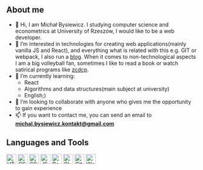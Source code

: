 ## About me

- 👋 Hi, I am Michał Bysiewicz. I studying computer science and econometrics at University of Rzeszów, I would like to be a web developer.
- 👀 I’m interested in technologies for creating web applications(mainly vanilla JS and React), and everything what is related with this e.g. GIT or webpack, 
I also run a [blog](https://myblog96921.gatsbyjs.io/blog). When it comes to non-technological aspects I am a big volleyball fan, sometimes I like to read a book or 
watch satirical programs like [zcdcp](https://www.youtube.com/watch?v=fiHRBD17HLU&list=PL3A1D85A1E3DD4929).
- 🌱 I’m currently learning:
  - React
  - Algorithms and data structures(main subject at university)
  - English;)
- 💞️ I’m looking to collaborate with anyone who gives me the opportunity to gain experience
- 📫 If you want to contact me, you can send an email to **michal.bysiewicz.kontakt@gmail.com**

## Languages and Tools

<img width="26px" alt="HTML 5" src="https://camo.githubusercontent.com/da7acacadecf91d6dc02efcd2be086bb6d78ddff19a1b7a0ab2755a6fda8b1e9/68747470733a2f2f63646e2e6a7364656c6976722e6e65742f67682f64657669636f6e732f64657669636f6e2f69636f6e732f68746d6c352f68746d6c352d6f726967696e616c2e737667"></img>
<img width="26px" alt="CSS 3" src="https://camo.githubusercontent.com/2e496d4bfc6f753ddca87b521ce95c88219f77800212ffa6d4401ad368c82170/68747470733a2f2f63646e2e6a7364656c6976722e6e65742f67682f64657669636f6e732f64657669636f6e2f69636f6e732f637373332f637373332d6f726967696e616c2e737667"></img>
<img width="26px" alt="SCSS" src="https://camo.githubusercontent.com/26901b819fb10ef4e2c652aa40e24775247664d84a7597bebb66898a24dddedd/68747470733a2f2f63646e2e6a7364656c6976722e6e65742f67682f64657669636f6e732f64657669636f6e2f69636f6e732f736173732f736173732d6f726967696e616c2e737667"></img>
<img width="26px" alt="JS" src="https://camo.githubusercontent.com/442c452cb73752bb1914ce03fce2017056d651a2099696b8594ddf5ccc74825e/68747470733a2f2f63646e2e6a7364656c6976722e6e65742f67682f64657669636f6e732f64657669636f6e2f69636f6e732f6a6176617363726970742f6a6176617363726970742d6f726967696e616c2e737667"></img>
<img width="26px" alt="React" src="https://camo.githubusercontent.com/27d0b117da00485c56d69aef0fa310a3f8a07abecc8aa15fa38c8b78526c60ac/68747470733a2f2f63646e2e6a7364656c6976722e6e65742f67682f64657669636f6e732f64657669636f6e2f69636f6e732f72656163742f72656163742d6f726967696e616c2e737667"></img>
<img width="26px" alt="GIT" src="https://camo.githubusercontent.com/dc9e7e657b4cd5ba7d819d1a9ce61434bd0ddbb94287d7476b186bd783b62279/68747470733a2f2f63646e2e6a7364656c6976722e6e65742f67682f64657669636f6e732f64657669636f6e2f69636f6e732f6769742f6769742d6f726967696e616c2e737667"></img>
<img width="26px" alt="GitHub" src="https://user-images.githubusercontent.com/3369400/139448065-39a229ba-4b06-434b-bc67-616e2ed80c8f.png"></img>
<img width="26px" alt="Webpack" src="https://raw.githubusercontent.com/webpack/media/master/logo/icon.png"></img>
<!---
mb-dir/mb-dir is a ✨ special ✨ repository because its `README.md` (this file) appears on your GitHub profile.
You can click the Preview link to take a look at your changes.
--->

